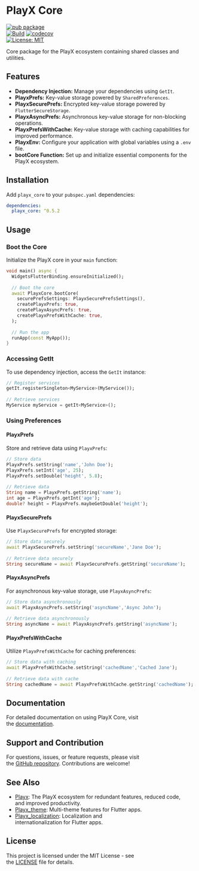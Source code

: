
# PlayX Core
[![pub package](https://img.shields.io/pub/v/playx_core.svg?color=1284C5)](https://pub.dev/packages/playx_core)  
[![Build](https://github.com/playx-flutter/playx_core/actions/workflows/build.yml/badge.svg?branch=main)](https://github.com/playx-flutter/playx_core/actions/workflows/build.yml) <a href="https://codecov.io/gh/playx-flutter/playx_core"><img src="https://codecov.io/gh/playx-flutter/playx_core/branch/main/graph/badge.svg" alt="codecov"></a>  
<a href="https://github.com/playx-flutter/playx_core/blob/main/LICENSE"><img src="https://img.shields.io/badge/license-MIT-purple.svg" alt="License: MIT"></a>

Core package for the PlayX ecosystem containing shared classes and utilities.

## Features

- **Dependency Injection:** Manage your dependencies using `GetIt`.
- **PlayxPrefs:** Key-value storage powered by `SharedPreferences`.
- **PlayxSecurePrefs:** Encrypted key-value storage powered by `FlutterSecureStorage`.
- **PlayxAsyncPrefs:** Asynchronous key-value storage for non-blocking operations.
- **PlayxPrefsWithCache:** Key-value storage with caching capabilities for improved performance.
- **PlayxEnv:** Configure your application with global variables using a `.env` file.
- **bootCore Function:** Set up and initialize essential components for the PlayX ecosystem.

## Installation

Add `playx_core` to your `pubspec.yaml` dependencies:

```yaml  
dependencies:  
  playx_core: ^0.5.2  
```  

## Usage

### Boot the Core

Initialize the PlayX core in your `main` function:

```dart  
void main() async {  
  WidgetsFlutterBinding.ensureInitialized();  
  
  // Boot the core  
  await PlayxCore.bootCore(  
    securePrefsSettings: PlayxSecurePrefsSettings(),  
    createPlayxPrefs: true,  
    createPlayxAsyncPrefs: true,  
    createPlayxPrefsWithCache: true,  
  );  
  
  // Run the app  
  runApp(const MyApp());  
}  
```  

### Accessing GetIt

To use dependency injection, access the `GetIt` instance:

```dart  
// Register services  
getIt.registerSingleton<MyService>(MyService());  
  
// Retrieve services  
MyService myService = getIt<MyService>();  
```  

### Using Preferences

#### PlayxPrefs

Store and retrieve data using `PlayxPrefs`:

```dart  
// Store data  
PlayxPrefs.setString('name','John Doe');  
PlayxPrefs.setInt('age', 25);  
PlayxPrefs.setDouble('height', 5.8);  
  
// Retrieve data  
String name = PlayxPrefs.getString('name');  
int age = PlayxPrefs.getInt('age');  
double? height = PlayxPrefs.maybeGetDouble('height');  
```  

#### PlayxSecurePrefs

Use `PlayxSecurePrefs` for encrypted storage:

```dart  
// Store data securely  
await PlayxSecurePrefs.setString('secureName','Jane Doe');  
  
// Retrieve data securely  
String secureName = await PlayxSecurePrefs.getString('secureName');  
```  

#### PlayxAsyncPrefs

For asynchronous key-value storage, use `PlayxAsyncPrefs`:

```dart  
// Store data asynchronously  
await PlayxAsyncPrefs.setString('asyncName','Async John');  
  
// Retrieve data asynchronously  
String asyncName = await PlayxAsyncPrefs.getString('asyncName');  
```  

#### PlayxPrefsWithCache

Utilize `PlayxPrefsWithCache` for caching preferences:

```dart  
// Store data with caching  
await PlayxPrefsWithCache.setString('cachedName','Cached Jane');  
  
// Retrieve data with cache  
String cachedName = await PlayxPrefsWithCache.getString('cachedName');  
```  

## Documentation

For detailed documentation on using PlayX Core, visit  
the [documentation](https://pub.dev/documentation/playx_core/latest/).

## Support and Contribution

For questions, issues, or feature requests, please visit  
the [GitHub repository](https://github.com/playx-flutter/playx_core). Contributions are welcome!

## See Also

- [Playx](https://pub.dev/packages/playx): The PlayX ecosystem for redundant features, reduced code,  
  and improved productivity.
- [Playx_theme](https://pub.dev/packages/playx_theme): Multi-theme features for Flutter apps.
- [Playx_localization](https://pub.dev/packages/playx_localization): Localization and  
  internationalization for Flutter apps.

## License

This project is licensed under the MIT License - see  
the [LICENSE](https://github.com/playx-flutter/playx_core/blob/main/LICENSE) file for details.  
 